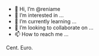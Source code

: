 - 👋 Hi, I’m @reniame
- 👀 I’m interested in ...
- 🌱 I’m currently learning ...
- 💞️ I’m looking to collaborate on ...
- 📫 How to reach me ...

<!---
reniame/reniame is a ✨ special ✨ repository because its `README.md` (this file) appears on your GitHub profile.
You can click the Preview link to take a look at your changes.
--->
Cent. Euro.

